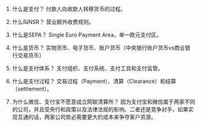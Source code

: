 1. 什么是支付？
     付款人向收款人转移货币的过程。
     
2. 什么叫NSR？
      营业额外收费规则。
      
3. 什么是SEPA？
      Single Euro Payment Area，单一欧元支付区。
      
4. 什么是货币？
      实物货币、电子货币、账户货币（中央银行账户货币vs商业银行交易货币）

5. 什么是支付体系？
      支付组织、支付系统、支付工具和支付监管。

6. 什么是支付过程？
     交易过程（Payment）、清算（Clearance）和结算（settlement）。

7. 为什么微信、支付宝不愿意成立网联清算所？
      因为支付宝和微信属于两家不同的公司，并且受央行和政策以及法律法规的影响。二者还是竞争对手，如果实现互通的话，两家公司势必需要更大的成本来争夺客户资源。